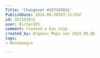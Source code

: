 ```yaml
---
Title: 'Changeset #157197031'
PublishDate: 2024-09-28T07:11:55Z
id: 157197031
user: Richard25
comment: Created a bus_stop
created_by: Organic Maps ios 2024.09.08
tags:
- Montenegro

---
```

